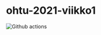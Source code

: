 # ohtu-2021-viikko1

![Github actions](https://github.com/Jokauppi/ohtu-2021-viikko1/workflows/CI/badge.svg)
